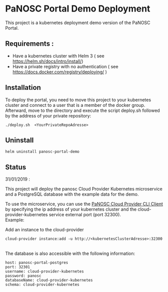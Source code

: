 PaNOSC  Portal Demo Deployment
=============================

This project is a kubernetes deployment demo version of the PaNOSC Portal. 

## Requirements :
- Have a kubernetes cluster with Helm 3 ( see https://helm.sh/docs/intro/install/)
- Have a private registry with no authentication  ( see https://docs.docker.com/registry/deploying/ )


## Installation
To deploy the portal, you need to move this project to your kubernetes cluster and connect to a user that is a member of the docker group.<br/>
Afterward, move to the directory and execute the script deploy.sh followed by the address of your private repository:
```
./deploy.sh  <YourPrivateRepoAdresse>
```

## Uninstall  
```
helm uninstall panosc-portal-demo
```

## Status

31/01/2019 :

This project will deploy the panosc  Cloud Provider Kubernetes  microservice  and a PostgreSQL database with the example data for the demo. 

To use the microservice, you can use the [PaNOSC Cloud Provider CLI Client](https://github.com/panosc-portal/cloud-provider-client-cli) by specifying the ip address of your kubernetes cluster and the cloud-provider-kubernetes service external port (port 32300).
<br/>Example:

Add an instance to the cloud-provider 
```
cloud-provider instance:add -u http://<kubernetesClusterAdresse>:32300
```
<br/>
The database is also accessible with the following information:

```
host: panosc-portal-postgres  
port: 32301
username: cloud-provider-kubernetes  
password: panosc
databaseName: cloud-provider-kubernetes  
schema: cloud-provider-kubernetes
```
